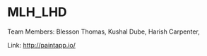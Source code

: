 # MLH_LHD

Team Members:
Blesson Thomas,
Kushal Dube,
Harish Carpenter,


Link: http://paintapp.io/
